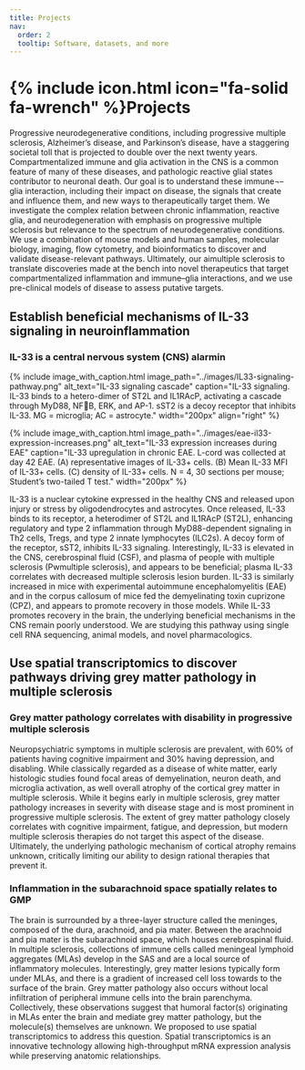 ```yaml
---
title: Projects
nav:
  order: 2
  tooltip: Software, datasets, and more
---
```


# {% include icon.html icon="fa-solid fa-wrench" %}Projects

Progressive neurodegenerative conditions, including progressive multiple sclerosis, Alzheimer’s disease, and Parkinson’s disease, have a staggering societal toll that is projected to double over the next twenty years. Compartmentalized immune and glia activation in the CNS is a common feature of many of these diseases, and pathologic reactive glial states contributor to neuronal death. Our goal is to understand these immune¬–glia interaction, including their impact on disease, the signals that create and influence them, and new ways to therapeutically target them. We investigate the complex relation between chronic inflammation, reactive glia, and neurodegeneration with emphasis on  progressive multiple sclerosis but relevance to the spectrum of neurodegenerative conditions. We use a combination of mouse models and human samples, molecular biology, imaging, flow cytometry, and bioinformatics to discover and validate disease-relevant pathways. Ultimately, our aimultiple sclerosis to translate discoveries made at the bench into novel therapeutics that target compartmentalized inflammation and immune–glia interactions, and we use pre-clinical models of disease to assess putative targets.

## Establish beneficial mechanisms of IL-33 signaling in neuroinflammation

### IL-33 is a central nervous system (CNS) alarmin

  {% include image_with_caption.html 
    image_path="../images/IL33-signaling-pathway.png" 
    alt_text="IL-33 signaling cascade" 
    caption="IL-33 signaling. IL-33 binds to a hetero-dimer of ST2L and IL1RAcP, activating a cascade through MyD88, NFB, ERK, and AP-1. sST2 is a decoy receptor that inhibits IL-33. MG = microglia; AC = astrocyte."
    width="200px"
    align="right"
  %}

  {% include image_with_caption.html 
    image_path="../images/eae-il33-expression-increases.png" 
    alt_text="IL-33 expression increases during EAE" 
    caption="IL-33 upregulation in chronic EAE. L-cord was collected at day 42 EAE. (A) representative images of IL-33+ cells. (B) Mean IL-33 MFI of IL-33+ cells. (C) density of IL-33+ cells. N = 4, 30 sections per mouse; Student’s two-tailed T test." 
    width="200px"
  %}

IL-33 is a nuclear cytokine expressed in the healthy CNS and released upon injury or stress by oligodendrocytes and astrocytes. Once released, IL-33 binds to its receptor, a heterodimer of ST2L and IL1RAcP (ST2L), enhancing regulatory and type 2 inflammation through MyD88-dependent signaling in Th2 cells, Tregs, and type 2 innate lymphocytes (ILC2s). A decoy form of the receptor, sST2, inhibits IL-33 signaling. Interestingly, IL-33 is elevated in the CNS, cerebrospinal fluid (CSF), and plasma of people with multiple sclerosis (Pwmultiple sclerosis), and appears to be beneficial; plasma IL-33 correlates with decreased multiple sclerosis lesion burden. IL-33 is similarly increased in mice with experimental autoimmune encephalomyelitis (EAE) and in the corpus callosum of mice fed the demyelinating toxin cuprizone (CPZ), and appears to promote recovery in those models. While IL-33 promotes recovery in the brain, the underlying beneficial mechanisms in the CNS remain poorly understood. We are studying this pathway using single cell RNA sequencing, animal models, and novel pharmacologics.

## Use spatial transcriptomics to discover pathways driving grey matter pathology in multiple sclerosis
### Grey matter pathology correlates with disability in progressive multiple sclerosis
Neuropsychiatric symptoms in multiple sclerosis are prevalent, with 60% of patients having cognitive impairment and 30% having depression, and disabling. While classically regarded as a disease of white matter, early histologic studies  found focal areas of demyelination, neuron death, and microglia activation, as well overall atrophy of the cortical grey matter in multiple sclerosis. While it begins early in multiple sclerosis, grey matter pathology increases in severity with disease stage and is most prominent in progressive multiple sclerosis. The extent of grey matter pathology closely correlates with cognitive impairment, fatigue, and depression, but modern multiple sclerosis therapies do not target this aspect of the disease. Ultimately, the underlying pathologic mechanism of cortical atrophy remains unknown, critically limiting our ability to design rational therapies that prevent it.

### Inflammation in the subarachnoid space spatially relates to GMP
The brain is surrounded by a three-layer structure called the meninges, composed of the dura, arachnoid, and pia mater. Between the arachnoid and pia mater is the subarachnoid space, which houses cerebrospinal fluid. In multiple sclerosis, collections of immune cells called meningeal lymphoid aggregates (MLAs) develop in the SAS and are a local source of inflammatory molecules. Interestingly, grey matter lesions typically form under MLAs, and there is a gradient of increased cell loss towards to the surface of the brain. Grey matter pathology also occurs without local infiltration of peripheral immune cells into the brain parenchyma. Collectively, these observations suggest that humoral factor(s) originating in MLAs enter the brain and mediate grey matter pathology, but the molecule(s) themselves are unknown. We proposed to use spatial transcriptomics to address this question. Spatial transcriptomics is an innovative technology allowing high-throughput mRNA expression analysis while preserving anatomic relationships. 

